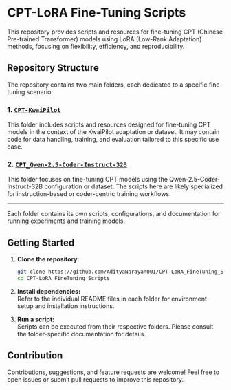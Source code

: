 # CPT-LoRA Fine-Tuning Scripts

This repository provides scripts and resources for fine-tuning CPT (Chinese Pre-trained Transformer) models using LoRA (Low-Rank Adaptation) methods, focusing on flexibility, efficiency, and reproducibility.

## Repository Structure

The repository contains two main folders, each dedicated to a specific fine-tuning scenario:

### 1. [`CPT-KwaiPilot`](https://github.com/AdityaNarayan001/CPT-LoRA_FineTuning_Scripts/tree/main/CPT-KwaiPilot)
This folder includes scripts and resources designed for fine-tuning CPT models in the context of the KwaiPilot adaptation or dataset. It may contain code for data handling, training, and evaluation tailored to this specific use case.

### 2. [`CPT_Qwen-2.5-Coder-Instruct-32B`](https://github.com/AdityaNarayan001/CPT-LoRA_FineTuning_Scripts/tree/main/CPT_Qwen-2.5-Coder-Instruct-32B)
This folder focuses on fine-tuning CPT models using the Qwen-2.5-Coder-Instruct-32B configuration or dataset. The scripts here are likely specialized for instruction-based or coder-centric training workflows.

---

Each folder contains its own scripts, configurations, and documentation for running experiments and training models.

## Getting Started

1. **Clone the repository:**
   ```bash
   git clone https://github.com/AdityaNarayan001/CPT-LoRA_FineTuning_Scripts.git
   cd CPT-LoRA_FineTuning_Scripts
   ```

2. **Install dependencies:**  
   Refer to the individual README files in each folder for environment setup and installation instructions.

3. **Run a script:**  
   Scripts can be executed from their respective folders. Please consult the folder-specific documentation for details.

## Contribution

Contributions, suggestions, and feature requests are welcome! Feel free to open issues or submit pull requests to improve this repository.
